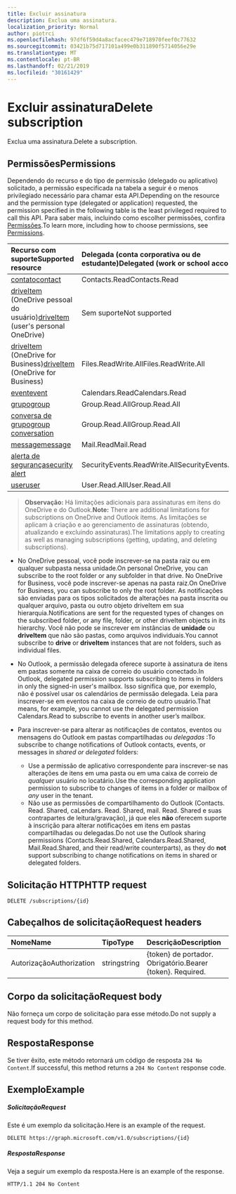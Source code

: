 ```yaml
---
title: Excluir assinatura
description: Exclua uma assinatura.
localization_priority: Normal
author: piotrci
ms.openlocfilehash: 97df6f59d4a8acfacec479e718970feef0c77632
ms.sourcegitcommit: 03421b75d717101a499e0b311890f5714056e29e
ms.translationtype: MT
ms.contentlocale: pt-BR
ms.lasthandoff: 02/21/2019
ms.locfileid: "30161429"
---
```

# <a name="delete-subscription"></a><span data-ttu-id="d92dd-103">Excluir assinatura</span><span class="sxs-lookup"><span data-stu-id="d92dd-103">Delete subscription</span></span>

<span data-ttu-id="d92dd-104">Exclua uma assinatura.</span><span class="sxs-lookup"><span data-stu-id="d92dd-104">Delete a subscription.</span></span>

## <a name="permissions"></a><span data-ttu-id="d92dd-105">Permissões</span><span class="sxs-lookup"><span data-stu-id="d92dd-105">Permissions</span></span>

<span data-ttu-id="d92dd-106">Dependendo do recurso e do tipo de permissão (delegado ou aplicativo) solicitado, a permissão especificada na tabela a seguir é o menos privilegiado necessário para chamar esta API.</span><span class="sxs-lookup"><span data-stu-id="d92dd-106">Depending on the resource and the permission type (delegated or application) requested, the permission specified in the following table is the least privileged required to call this API.</span></span> <span data-ttu-id="d92dd-107">Para saber mais, incluindo como escolher permissões, confira [Permissões](/graph/permissions-reference).</span><span class="sxs-lookup"><span data-stu-id="d92dd-107">To learn more, including how to choose permissions, see [Permissions](/graph/permissions-reference).</span></span>

| <span data-ttu-id="d92dd-108">Recurso com suporte</span><span class="sxs-lookup"><span data-stu-id="d92dd-108">Supported resource</span></span> | <span data-ttu-id="d92dd-109">Delegada (conta corporativa ou de estudante)</span><span class="sxs-lookup"><span data-stu-id="d92dd-109">Delegated (work or school account)</span></span> | <span data-ttu-id="d92dd-110">Delegada (conta pessoal da Microsoft)</span><span class="sxs-lookup"><span data-stu-id="d92dd-110">Delegated (personal Microsoft account)</span></span> | <span data-ttu-id="d92dd-111">Application</span><span class="sxs-lookup"><span data-stu-id="d92dd-111">Application</span></span> |
|:-----|:-----|:-----|:-----|
|[<span data-ttu-id="d92dd-112">contato</span><span class="sxs-lookup"><span data-stu-id="d92dd-112">contact</span></span>](../resources/contact.md) | <span data-ttu-id="d92dd-113">Contacts.Read</span><span class="sxs-lookup"><span data-stu-id="d92dd-113">Contacts.Read</span></span> | <span data-ttu-id="d92dd-114">Contacts.Read</span><span class="sxs-lookup"><span data-stu-id="d92dd-114">Contacts.Read</span></span> | <span data-ttu-id="d92dd-115">Contacts.Read</span><span class="sxs-lookup"><span data-stu-id="d92dd-115">Contacts.Read</span></span> |
|<span data-ttu-id="d92dd-116">[driveItem](../resources/driveitem.md) (OneDrive pessoal do usuário)</span><span class="sxs-lookup"><span data-stu-id="d92dd-116">[driveItem](../resources/driveitem.md) (user's personal OneDrive)</span></span> | <span data-ttu-id="d92dd-117">Sem suporte</span><span class="sxs-lookup"><span data-stu-id="d92dd-117">Not supported</span></span> | <span data-ttu-id="d92dd-118">Files.ReadWrite</span><span class="sxs-lookup"><span data-stu-id="d92dd-118">Files.ReadWrite</span></span> | <span data-ttu-id="d92dd-119">Sem suporte</span><span class="sxs-lookup"><span data-stu-id="d92dd-119">Not supported</span></span> |
|<span data-ttu-id="d92dd-120">[driveItem](../resources/driveitem.md) (OneDrive for Business)</span><span class="sxs-lookup"><span data-stu-id="d92dd-120">[driveItem](../resources/driveitem.md) (OneDrive for Business)</span></span> | <span data-ttu-id="d92dd-121">Files.ReadWrite.All</span><span class="sxs-lookup"><span data-stu-id="d92dd-121">Files.ReadWrite.All</span></span> | <span data-ttu-id="d92dd-122">Sem suporte</span><span class="sxs-lookup"><span data-stu-id="d92dd-122">Not supported</span></span> | <span data-ttu-id="d92dd-123">Files.ReadWrite.All</span><span class="sxs-lookup"><span data-stu-id="d92dd-123">Files.ReadWrite.All</span></span> |
|[<span data-ttu-id="d92dd-124">event</span><span class="sxs-lookup"><span data-stu-id="d92dd-124">event</span></span>](../resources/event.md) | <span data-ttu-id="d92dd-125">Calendars.Read</span><span class="sxs-lookup"><span data-stu-id="d92dd-125">Calendars.Read</span></span> | <span data-ttu-id="d92dd-126">Calendars.Read</span><span class="sxs-lookup"><span data-stu-id="d92dd-126">Calendars.Read</span></span> | <span data-ttu-id="d92dd-127">Calendars.Read</span><span class="sxs-lookup"><span data-stu-id="d92dd-127">Calendars.Read</span></span> |
|[<span data-ttu-id="d92dd-128">grupo</span><span class="sxs-lookup"><span data-stu-id="d92dd-128">group</span></span>](../resources/group.md) | <span data-ttu-id="d92dd-129">Group.Read.All</span><span class="sxs-lookup"><span data-stu-id="d92dd-129">Group.Read.All</span></span> | <span data-ttu-id="d92dd-130">Sem suporte</span><span class="sxs-lookup"><span data-stu-id="d92dd-130">Not supported</span></span> | <span data-ttu-id="d92dd-131">Group.Read.All</span><span class="sxs-lookup"><span data-stu-id="d92dd-131">Group.Read.All</span></span> |
|[<span data-ttu-id="d92dd-132">conversa de grupo</span><span class="sxs-lookup"><span data-stu-id="d92dd-132">group conversation</span></span>](../resources/conversation.md) | <span data-ttu-id="d92dd-133">Group.Read.All</span><span class="sxs-lookup"><span data-stu-id="d92dd-133">Group.Read.All</span></span> | <span data-ttu-id="d92dd-134">Sem suporte</span><span class="sxs-lookup"><span data-stu-id="d92dd-134">Not supported</span></span> | <span data-ttu-id="d92dd-135">Sem suporte</span><span class="sxs-lookup"><span data-stu-id="d92dd-135">Not supported</span></span> |
|[<span data-ttu-id="d92dd-136">message</span><span class="sxs-lookup"><span data-stu-id="d92dd-136">message</span></span>](../resources/message.md) | <span data-ttu-id="d92dd-137">Mail.Read</span><span class="sxs-lookup"><span data-stu-id="d92dd-137">Mail.Read</span></span> | <span data-ttu-id="d92dd-138">Mail.Read</span><span class="sxs-lookup"><span data-stu-id="d92dd-138">Mail.Read</span></span> | <span data-ttu-id="d92dd-139">Mail.Read</span><span class="sxs-lookup"><span data-stu-id="d92dd-139">Mail.Read</span></span> |
|[<span data-ttu-id="d92dd-140">alerta de segurança</span><span class="sxs-lookup"><span data-stu-id="d92dd-140">security alert</span></span>](../resources/alert.md) | <span data-ttu-id="d92dd-141">SecurityEvents.ReadWrite.All</span><span class="sxs-lookup"><span data-stu-id="d92dd-141">SecurityEvents.ReadWrite.All</span></span> | <span data-ttu-id="d92dd-142">Sem suporte</span><span class="sxs-lookup"><span data-stu-id="d92dd-142">Not supported</span></span> | <span data-ttu-id="d92dd-143">SecurityEvents.ReadWrite.All</span><span class="sxs-lookup"><span data-stu-id="d92dd-143">SecurityEvents.ReadWrite.All</span></span> |
|[<span data-ttu-id="d92dd-144">user</span><span class="sxs-lookup"><span data-stu-id="d92dd-144">user</span></span>](../resources/user.md) | <span data-ttu-id="d92dd-145">User.Read.All</span><span class="sxs-lookup"><span data-stu-id="d92dd-145">User.Read.All</span></span> | <span data-ttu-id="d92dd-146">User.Read.All</span><span class="sxs-lookup"><span data-stu-id="d92dd-146">User.Read.All</span></span> | <span data-ttu-id="d92dd-147">User.Read.All</span><span class="sxs-lookup"><span data-stu-id="d92dd-147">User.Read.All</span></span> |

> <span data-ttu-id="d92dd-148">**Observação:** Há limitações adicionais para assinaturas em itens do OneDrive e do Outlook.</span><span class="sxs-lookup"><span data-stu-id="d92dd-148">**Note:** There are additional limitations for subscriptions on OneDrive and Outlook items.</span></span> <span data-ttu-id="d92dd-149">As limitações se aplicam à criação e ao gerenciamento de assinaturas (obtendo, atualizando e excluindo assinaturas).</span><span class="sxs-lookup"><span data-stu-id="d92dd-149">The limitations apply to creating as well as managing subscriptions (getting, updating, and deleting subscriptions).</span></span>

- <span data-ttu-id="d92dd-150">No OneDrive pessoal, você pode inscrever-se na pasta raiz ou em qualquer subpasta nessa unidade.</span><span class="sxs-lookup"><span data-stu-id="d92dd-150">On personal OneDrive, you can subscribe to the root folder or any subfolder in that drive.</span></span> <span data-ttu-id="d92dd-151">No OneDrive for Business, você pode inscrever-se apenas na pasta raiz.</span><span class="sxs-lookup"><span data-stu-id="d92dd-151">On OneDrive for Business, you can subscribe to only the root folder.</span></span> <span data-ttu-id="d92dd-152">As notificações são enviadas para os tipos solicitados de alterações na pasta inscrita ou qualquer arquivo, pasta ou outro objeto driveItem em sua hierarquia.</span><span class="sxs-lookup"><span data-stu-id="d92dd-152">Notifications are sent for the requested types of changes on the subscribed folder, or any file, folder, or other driveItem objects in its hierarchy.</span></span> <span data-ttu-id="d92dd-153">Você não pode se inscrever em instâncias de **unidade** ou **driveItem** que não são pastas, como arquivos individuais.</span><span class="sxs-lookup"><span data-stu-id="d92dd-153">You cannot subscribe to **drive** or **driveItem** instances that are not folders, such as individual files.</span></span>

- <span data-ttu-id="d92dd-154">No Outlook, a permissão delegada oferece suporte à assinatura de itens em pastas somente na caixa de correio do usuário conectado.</span><span class="sxs-lookup"><span data-stu-id="d92dd-154">In Outlook, delegated permission supports subscribing to items in folders in only the signed-in user's mailbox.</span></span> <span data-ttu-id="d92dd-155">Isso significa que, por exemplo, não é possível usar os calendários de permissão delegada. Leia para inscrever-se em eventos na caixa de correio de outro usuário.</span><span class="sxs-lookup"><span data-stu-id="d92dd-155">That means, for example, you cannot use the delegated permission Calendars.Read to subscribe to events in another user’s mailbox.</span></span>
- <span data-ttu-id="d92dd-156">Para inscrever-se para alterar as notificações de contatos, eventos ou mensagens do Outlook em pastas compartilhadas _ou delegadas_ :</span><span class="sxs-lookup"><span data-stu-id="d92dd-156">To subscribe to change notifications of Outlook contacts, events, or messages in _shared or delegated_ folders:</span></span>

  - <span data-ttu-id="d92dd-157">Use a permissão de aplicativo correspondente para inscrever-se nas alterações de itens em uma pasta ou em uma caixa de correio de _qualquer_ usuário no locatário.</span><span class="sxs-lookup"><span data-stu-id="d92dd-157">Use the corresponding application permission to subscribe to changes of items in a folder or mailbox of _any_ user in the tenant.</span></span>
  - <span data-ttu-id="d92dd-158">Não use as permissões de compartilhamento do Outlook (Contacts. Read. Shared, caLendars. Read. Shared, mail. Read. Shared e suas contrapartes de leitura/gravação), já que eles **não** oferecem suporte à inscrição para alterar notificações em itens em pastas compartilhadas ou delegadas.</span><span class="sxs-lookup"><span data-stu-id="d92dd-158">Do not use the Outlook sharing permissions (Contacts.Read.Shared, Calendars.Read.Shared, Mail.Read.Shared, and their read/write counterparts), as they do **not** support subscribing to change notifications on items in shared or delegated folders.</span></span>


## <a name="http-request"></a><span data-ttu-id="d92dd-159">Solicitação HTTP</span><span class="sxs-lookup"><span data-stu-id="d92dd-159">HTTP request</span></span>

<!-- { "blockType": "ignored" } -->

```http
DELETE /subscriptions/{id}
```

## <a name="request-headers"></a><span data-ttu-id="d92dd-160">Cabeçalhos de solicitação</span><span class="sxs-lookup"><span data-stu-id="d92dd-160">Request headers</span></span>

| <span data-ttu-id="d92dd-161">Nome</span><span class="sxs-lookup"><span data-stu-id="d92dd-161">Name</span></span>       | <span data-ttu-id="d92dd-162">Tipo</span><span class="sxs-lookup"><span data-stu-id="d92dd-162">Type</span></span> | <span data-ttu-id="d92dd-163">Descrição</span><span class="sxs-lookup"><span data-stu-id="d92dd-163">Description</span></span>|
|:-----------|:------|:----------|
| <span data-ttu-id="d92dd-164">Autorização</span><span class="sxs-lookup"><span data-stu-id="d92dd-164">Authorization</span></span>  | <span data-ttu-id="d92dd-165">string</span><span class="sxs-lookup"><span data-stu-id="d92dd-165">string</span></span>  | <span data-ttu-id="d92dd-p105">{token} de portador. Obrigatório.</span><span class="sxs-lookup"><span data-stu-id="d92dd-p105">Bearer {token}. Required.</span></span> |

## <a name="request-body"></a><span data-ttu-id="d92dd-168">Corpo da solicitação</span><span class="sxs-lookup"><span data-stu-id="d92dd-168">Request body</span></span>

<span data-ttu-id="d92dd-169">Não forneça um corpo de solicitação para esse método.</span><span class="sxs-lookup"><span data-stu-id="d92dd-169">Do not supply a request body for this method.</span></span>

## <a name="response"></a><span data-ttu-id="d92dd-170">Resposta</span><span class="sxs-lookup"><span data-stu-id="d92dd-170">Response</span></span>

<span data-ttu-id="d92dd-171">Se tiver êxito, este método retornará um código de resposta `204 No Content`.</span><span class="sxs-lookup"><span data-stu-id="d92dd-171">If successful, this method returns a `204 No Content` response code.</span></span>

## <a name="example"></a><span data-ttu-id="d92dd-172">Exemplo</span><span class="sxs-lookup"><span data-stu-id="d92dd-172">Example</span></span>

##### <a name="request"></a><span data-ttu-id="d92dd-173">Solicitação</span><span class="sxs-lookup"><span data-stu-id="d92dd-173">Request</span></span>

<span data-ttu-id="d92dd-174">Este é um exemplo da solicitação.</span><span class="sxs-lookup"><span data-stu-id="d92dd-174">Here is an example of the request.</span></span>
<!-- {
  "blockType": "request",
  "name": "delete_subscription"
}-->

```http
DELETE https://graph.microsoft.com/v1.0/subscriptions/{id}
```

##### <a name="response"></a><span data-ttu-id="d92dd-175">Resposta</span><span class="sxs-lookup"><span data-stu-id="d92dd-175">Response</span></span>

<span data-ttu-id="d92dd-176">Veja a seguir um exemplo da resposta.</span><span class="sxs-lookup"><span data-stu-id="d92dd-176">Here is an example of the response.</span></span>
<!-- {
  "blockType": "response",
  "truncated": false,
  "@odata.type": "microsoft.graph.subscription"
} -->

```http
HTTP/1.1 204 No Content
```

<!-- {
  "type": "#page.annotation",
  "description": "Delete subscription",
  "keywords": "",
  "section": "documentation",
  "tocPath": ""
}-->
